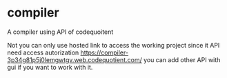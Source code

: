 # compiler
A compiler using API of codequoitent

Not you can only use hosted link to access the working project since it API need access autorization https://compiler-3p34g81p5j0lemgwtgv.web.codequotient.com/
you can add other API with gui if you want to work with it.
